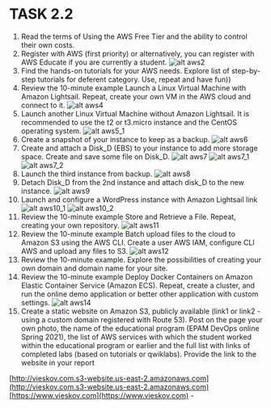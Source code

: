 
# TASK 2.2
1. Read the terms of Using the AWS Free Tier and the ability to control their own costs.
2. Register with AWS (first priority) or alternatively, you can register with AWS Educate
if you are currently a student.
![alt aws2](aws2.jpg)
3. Find the hands-on tutorials for your AWS needs. Explore list of step-by-step tutorials
for deferent category. Use, repeat and have fun))
4. Review the 10-minute example Launch a Linux Virtual Machine with Amazon Lightsail.
Repeat, create your own VM in the AWS cloud and connect to it.
![alt aws4](aws4.jpg)
5. Launch another Linux Virtual Machine without Amazon Lightsail. It is recommended
to use the t2 or t3.micro instance and the CentOS operating system.
![alt aws5_1](aws5_1.jpg)
6. Create a snapshot of your instance to keep as a backup.
![alt aws6](aws6.jpg)
7. Create and attach a Disk_D (EBS) to your instance to add more storage space. Create
and save some file on Disk_D.
![alt aws7](aws7.jpg)
![alt aws7_1](aws7_1.jpg)
![alt aws7_2](aws7_2.jpg)
8. Launch the third instance from backup.
![alt aws8](aws8.jpg)
9. Detach Disk_D from the 2nd instance and attach disk_D to the new instance.
![alt aws9](aws9.jpg)
10. Launch and configure a WordPress instance with Amazon Lightsail link
![alt aws10_1](aws10_1.jpg)
![alt aws10_2](aws10_2.jpg)
11. Review the 10-minute example Store and Retrieve a File. Repeat, creating your own
repository.
![alt aws11](aws11.jpg)
12. Review the 10-minute example Batch upload files to the cloud to Amazon S3 using
the AWS CLI. Create a user AWS IAM, configure CLI AWS and upload any files to S3.
![alt aws12](aws12.jpg)
13. Review the 10-minute example. Explore the possibilities of creating your own domain
and domain name for your site.
14. Review the 10-minute example Deploy Docker Containers on Amazon Elastic
Container Service (Amazon ECS). Repeat, create a cluster, and run the online demo
application or better other application with custom settings.
![alt aws14](aws14.jpg)
15. Create a static website on Amazon S3, publicly available (link1 or link2 - using a custom
domain registered with Route 53). Post on the page your own photo, the name of the
educational program (EPAM DevOps online Spring 2021), the list of AWS services
with which the student worked within the educational program or earlier and the full
list with links of completed labs (based on tutorials or qwiklabs). Provide the link to
the website in your report

[http://vieskov.com.s3-website.us-east-2.amazonaws.com](http://vieskov.com.s3-website.us-east-2.amazonaws.com)
[https://www.vieskov.com](https://www.vieskov.com) - 

